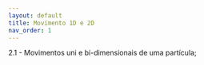 ```yaml
---
layout: default
title: Movimento 1D e 2D
nav_order: 1
---
```


2.1 - Movimentos uni e bi-dimensionais de uma partícula;